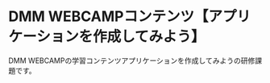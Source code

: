 # DMM WEBCAMPコンテンツ【アプリケーションを作成してみよう】

DMM WEBCAMPの学習コンテンツアプリケーションを作成してみようの研修課題です。


<!--# README-->

<!--This README would normally document whatever steps are necessary to get the-->
<!--application up and running.-->

<!--Things you may want to cover:-->

<!--* Ruby version-->

<!--* System dependencies-->

<!--* Configuration-->

<!--* Database creation-->

<!--* Database initialization-->

<!--* How to run the test suite-->

<!--* Services (job queues, cache servers, search engines, etc.)-->

<!--* Deployment instructions-->

<!--* ...-->
